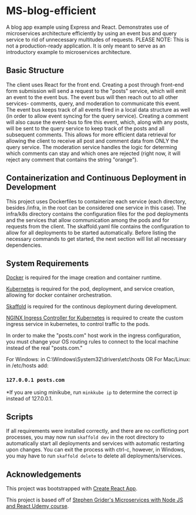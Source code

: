 # MS-blog-efficient
A blog app example using Express and React. Demonstrates use of microservices architecture efficiently by using an event bus and query service to rid of unnecessary multitudes of requests. PLEASE NOTE: This is not a production-ready application. It is only meant to serve as an introductory example to microservices architecture.

## Basic Structure

The client uses React for the front end. Creating a post through front-end form submission will send a request to the "posts" service, which will emit an event to the event bus. The event bus will then reach out to all other services- comments, query, and moderation to communicate this event. The event bus keeps track of all events fired in a local data structure as well (in order to allow event syncing for the query service).
Creating a comment will also cause the event-bus to fire this event, which, along with any posts, will be sent to the query service to keep track of the posts and all subsequent comments. This allows for more efficient data retrieval for allowing the client to receive all post and comment data from ONLY the query service.
The moderation service handles the logic for determing which comments can stay and which ones are rejected (right now, it will reject any comment that contains the string "orange").

## Containerization and Continuous Deployment in Development

This project uses Dockerfiles to containerize each service (each directory, besides /infra, in the root can be considered one service in this case). The infra/k8s directory contains the configuration files for the pod deployments and the services that allow communication among the pods and for requests from the client.  The skaffold.yaml file contains the configuration to allow for all deployments to be started automatically. Before listing the necessary commands to get started, the next section will list all necessary dependencies.

## System Requirements

[Docker](https://www.docker.com/products/docker-desktop) is required for the image creation and container runtime.

[Kubernetes](https://kubernetes.io/docs/tasks/tools/) is required for the pod, deployment, and service creation, allowing for docker container orchestration.

[Skaffold](https://skaffold.dev/docs/install/) is required for the continous deployment during development.

[NGINX Ingress Controller for Kubernetes](https://kubernetes.github.io/ingress-nginx/deploy/) is required to create the custom ingress service in kubernetes, to control traffic to the pods.

In order to make the "posts.com" host work in the ingress configuration, you must change your OS routing rules to connect to the local machine instead of the real "posts.com."

For Windows:
in C:\Windows\System32\drivers\etc\hosts 
OR
For Mac/Linux:
in /etc/hosts add:
### `127.0.0.1 posts.com`

*If you are using minikube, run `minkkube ip` to determine the correct ip instead of 127.0.0.1.

## Scripts

If all requirements were installed correctly, and there are no conflicting port processes, you may now run `skaffold dev` in the root directory to automatically start all deployments and services with automatic restarting upon changes. You can exit the process with ctrl-c, however, in Windows, you may have to run `skaffold delete` to delete all deployments/services.

## Acknowledgements

This project was bootstrapped with [Create React App](https://github.com/facebook/create-react-app).

This project is based off of [Stephen Grider's Microservices with Node JS and React Udemy course](https://www.udemy.com/course/microservices-with-node-js-and-react/).
